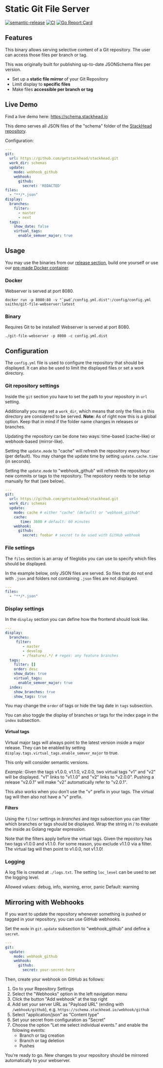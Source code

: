# Static Git File Server

[![semantic-release](https://img.shields.io/badge/%20%20%F0%9F%93%A6%F0%9F%9A%80-semantic--release-e10079.svg)](https://github.com/go-semantic-release/semantic-release)
[![CI](https://github.com/saitho/git-file-webserver/workflows/CI/badge.svg?branch=master)](https://github.com/saitho/git-file-webserver/actions?query=workflow%3ACI+branch%3Amaster)
[![Go Report Card](https://goreportcard.com/badge/github.com/saitho/git-file-webserver)](https://goreportcard.com/report/github.com/saitho/git-file-webserver)

## Features

This binary allows serving selective content of a Git repository.
The user can access those files per branch or tag.

This was originally built for publishing up-to-date JSONSchema files per version.

* Set up a **static file mirror** of your Git Repository
* Limit display to **specific files**
* Make files **accessible per branch or tag**

## Live Demo

Find a live demo here: https://schema.stackhead.io

This demo serves all JSON files of the "schema" folder of the [StackHead repository](https://github.com/getstackhead/stackhead).

Configuration:
```yaml
---
git:
  url: https://github.com/getstackhead/stackhead.git
  work_dir: schemas
  update:
    mode: webhook_github
    webhook:
      github:
        secret: 'REDACTED'
files:
  - "**/*.json"
display:
  branches:
    filter:
      - master
      - next
  tags:
    show_date: false
    virtual_tags:
      enable_semver_major: true
```

## Usage

You may use the binaries from our [release section](https://github.com/saitho/git-file-webserver/releases), build one yourself or use our [pre-made Docker container](https://hub.docker.com/r/saitho/git-file-webserver).

### Docker

Webserver is served at port 8080.

```
docker run -p 8080:80 -v "`pwd`/config.yml.dist":/config/config.yml saitho/git-file-webserver:latest
```

### Binary

Requires Git to be installed! Webserver is served at port 8080.

```
./git-file-webserver -p 8080 -c config.yml.dist
```

## Configuration

The `config.yml` file is used to configure the repository that should be displayed.
It can also be used to limit the displayed files or set a work directory.

### Git repository settings

Inside the `git` section you have to set the path to your repository in `url` setting.

Additionally you may set a `work_dir`, which means that only the files in this directory are considered to be served.
**Note:** As of right now this is a global option. Keep that in mind if the folder name changes in releases or branches.

Updating the repository can be done two ways: time-based (cache-like) or webhook-based (mirror-like).

Setting the `update.mode` to "cache" will refresh the repository every hour (per default).
You may change the update time by setting `update.cache.time` (in seconds).

Setting the `update.mode` to "webhook_github" will refresh the repository on new commits or tags to the repository.
The repository needs to be setup manually for that (see below).

```yaml
---
git:
  url: https://github.com/getstackhead/stackhead.git
  work_dir: schemas
  update:
    mode: cache # either "cache" (default) or "webhook_github"
    cache:
       time: 3600 # default: 60 minutes
    webhook:
      github:
        secret: foobar # secret to be used with GitHub webhook
```

### File settings

The `files` section is an array of fileglobs you can use to specify which files should be displayed.

In the example below, only JSON files are served. So files that do not end with `.json` and folders not containing `.json` files are not displayed.

```yaml
---
files:
  - "**/*.json"
```

### Display settings

In the `display` section you can define how the frontend should look like.

```yaml
---
display:
  branches:
     filter:
        - master
        - develop
        - /feature/.*/ # regex: any feature branches
  tags:
    filter: []
    order: desc
    show_date: true
    virtual_tags:
      enable_semver_major: true
  index:
    show_branches: true
    show_tags: true
```

You may change the `order` of tags or hide the tag date in `tags` subsection.

You can also toggle the display of branches or tags for the index page in the `index` subsection.

#### Virtual tags

Virtual major tags will always point to the latest version inside a major release.
They can be enabled by setting `display.tags.virtual_tags.enable_semver_major` to true.

This only will consider semantic versions.

_Example:_ Given the tags v1.0.0, v1.1.0, v2.0.0, two virtual tags "v1" and "v2" will be displayed.
"v1" links to "v1.1.0" and "v2" links to "v2.0.0".
Pushing a release "v2.0.1" will make "v2" automatically refer to "v2.0.1".

This also works when you don't use the "v" prefix in your tags. The virtual tag will then also not have a "v" prefix.

#### Filters

Using the `filter` settings in _branches_ and _tags_ subsection you can filter which branches or tags should be displayed.
Wrap the string in / to evaluate the inside as Golang regular expression.

Note that the filters apply before the virtual tags.
Given the repostory has two tags v1.0.0 and v1.1.0.
For some reason, you exclude v1.1.0 via a filter.
The virtual tag will then point to v1.0.0, not v1.1.0!

### Logging

A log file is created at `./logs.txt`.
The setting `loc_level` can be used to set the logging level.

Allowed values: debug, info, warning, error, panic
Default: warning

## Mirroring with Webhooks

If you want to update the repository whenever something is pushed or tagged in your repository, you can use GitHub webhooks.

Set the `mode` in `git.update` subsection to "webhook_github" and define a `secret`.

```yaml
---
git:
  update:
    mode: webhook_github
    webhook:
      github:
        secret: your-secret-here
```

Then, create your webhook on GitHub as follows:

1. Go to your Repository Settings
2. Select the "Webhooks" option in the left navigation menu
3. Click the button "Add webhook" at the top right
4. Add set your server URL as "Payload URL" (ending with `/webhook/github`), e.g. `https://schema.stackhead.io/webhook/github`
5. Select "application/json" as "Content type"
6. Set your secret from configuration as "Secret"
7. Choose the option "Let me select individual events." and enable the folowing events:
   * Branch or tag creation
   * Branch or tag deletion
   * Pushes

You're ready to go. New changes to your repository should be mirrored automatically to your webserver.
